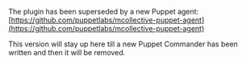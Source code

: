 The plugin has been superseded by a new Puppet agent: [https://github.com/puppetlabs/mcollective-puppet-agent](https://github.com/puppetlabs/mcollective-puppet-agent)

This version will stay up here till a new Puppet Commander has been written and then it will be removed.
